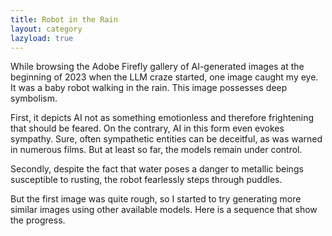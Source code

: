```yaml
---
title: Robot in the Rain
layout: category
lazyload: true
---
```

While browsing the Adobe Firefly gallery of AI-generated images at the
beginning of 2023 when the LLM craze started, one image caught my eye.
It was a baby robot walking in the rain.
This image possesses deep symbolism.

First, it depicts AI not as something emotionless and therefore frightening
that should be feared.  On the contrary, AI in this form even evokes sympathy.
Sure, often sympathetic entities can be deceitful, as was warned
in numerous films.  But at least so far, the models remain under control.

Secondly, despite the fact that water poses a danger to metallic beings
susceptible to rusting, the robot fearlessly steps through puddles.

But the first image was quite rough, so I started to try generating
more similar images using other available models.  Here is a sequence
that show the progress.
